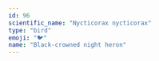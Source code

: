 ```yaml
---
id: 96
scientific_name: "Nycticorax nycticorax"
type: "bird"
emoji: "🐦"
name: "Black-crowned night heron"
---
```

